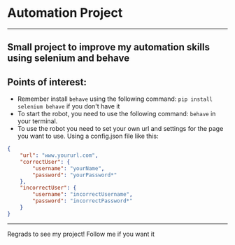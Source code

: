 # Automation Project
---
Small project to improve my automation skills using selenium and behave
---
## Points of interest:
- Remember install ```behave``` using the following command: ```pip install selenium behave``` if you don't have it  
- To start the robot, you need to use the following command: ```behave``` in your terminal.
- To use the robot you need to set your own url and settings for the page you want to use. Using a config.json file like this:
```json
{
    "url": "www.yoururl.com",
    "correctUser": {
        "username": "yourName",
        "password": "yourPassword*"
    },
    "incorrectUser": {
        "username": "incorrectUsername",
        "password": "incorrectPassword*"
    }
}
```
---
Regrads to see my project! Follow me if you want it
